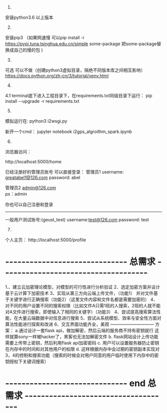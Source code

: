 1.
安装python3.6 以上版本

2. 
安装pip3 
（如果网速慢 可以pip install -i https://pypi.tuna.tsinghua.edu.cn/simple some-package  把some-package替换成自己的慢的包 )

3.
可选  可以不做（创建python3虚拟目录，隔绝不同版本库之间相互影响）
https://docs.python.org/zh-cn/3/tutorial/venv.html

4.
4.1
terminal底下进入工程目录下，在requirements.txt同级目录下运行：
pip install --upgrade -r requirements.txt

5.
模拟运行在:
python3 i2wsgi.py

新开一个cmd：
jupyter notebook i2gps_algroithm_spark.ipynb



6.
浏览器访问：

http://localhost:5000/home

已经注册好的管理员账号 可以直接登录：
管理员1
username: greatabel1@126.com
password: abel

管理员2
admin@126.com   
ps：admin

你也可以自己注册和登录




-------------------
一般用户测试账号:(geust_test)
username:test@126.com
password: test

7.
个人主页： http://localhost:5000/profile









# ------------------------------ 总需求 ------------------------------------

1.、建立云加密理论模型，对模型的可行性进行分析验证
2、选定加密方案并设计基于云计算下加密技术
3、实现从第三方向云端上传文件，（功能1）
并对文件基于关键字进行正确搜索（功能2）（这里文件内容和文件名都是需要加密的）
4、对不同的用户设置不同的搜索权限（比如文件A只需1班的人搜索，2班的人就不能对A文件进行搜索，即使输入了相同的关键字）（功能3）
4、尝试提高搜索算法性能，在大量云端数据中对信息进行搜索
5、尝试从系统模型、效率与安全性方面对算法性能进行探索和改进
6、交互界面功能齐全，美观
——————————
方案：
a.通过设计一套flask api，做加解密，然后云端的服务商不持有密钥就行
这样就算sony一样被hacker了，黑客也无法加解密文件
b. flask网站设计上传功能需要上传带上密钥，然后利用flask api加密密码
c. 用户可以设置服务器防止密钥在内存中的时间和对其他用户的权限
d. 这样根据内存中会过期的密钥副本实现对3，4的控制和搜索功能（搜索的时候会对用户同意的用户临时使用下内存中的密钥授权下关键词搜索）


# ------------------------------ end 总需求 ------------------------------------






